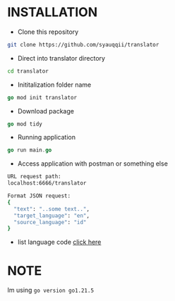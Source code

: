 # INSTALLATION
- Clone this repository
```bash
git clone https://github.com/syauqqii/translator
```
- Direct into translator directory
```bash
cd translator
```
- Inititalization folder name
```go
go mod init translator
```
- Download package
```go
go mod tidy
```
- Running application
```go
go run main.go
```
- Access application with postman or something else
```bash
URL request path:
localhost:6666/translator

Format JSON request:
{
  "text": "..some text..",
  "target_language": "en",
  "source_language": "id"
}
```
- list language code [click here](https://en.wikipedia.org/wiki/List_of_ISO_639_language_codes)
# NOTE
Im using ```go version go1.21.5```
